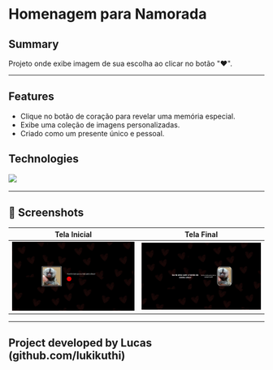 # Homenagem para Namorada

## Summary  
Projeto onde exibe imagem de sua escolha ao clicar no botão "❤️".

---

## Features
- Clique no botão de coração para revelar uma memória especial.
- Exibe uma coleção de imagens personalizadas.
- Criado como um presente único e pessoal.

## Technologies  
<img src="https://skillicons.dev/icons?i=html,css,javascript" />

---

## 📸 Screenshots  
| Tela Inicial | Tela Final |
|--------------|---------------|
| ![](https://raw.githubusercontent.com/lukikuthi/LoveGallery/refs/heads/main/Telainicial.png) | ![](https://raw.githubusercontent.com/lukikuthi/LoveGallery/refs/heads/main/Telafinal.png)


---

## Project developed by Lucas (github.com/lukikuthi)
